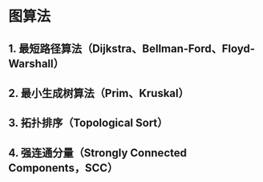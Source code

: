 # 图算法

## 1. 最短路径算法（Dijkstra、Bellman-Ford、Floyd-Warshall）

## 2. 最小生成树算法（Prim、Kruskal）

## 3. 拓扑排序（Topological Sort）

## 4. 强连通分量（Strongly Connected Components，SCC）
